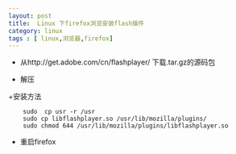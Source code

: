 ```yaml
---
layout: post
title:  Linux 下firefox浏览安装flash插件
category: linux
tags : [ linux,浏览器,firefox]
---
```


+ 从http://get.adobe.com/cn/flashplayer/ 下载.tar.gz的源码包

+ 解压

+安装方法

		sudo  cp usr -r /usr
		sudo cp libflashplayer.so /usr/lib/mozilla/plugins/
		sudo chmod 644 /usr/lib/mozilla/plugins/libflashplayer.so

+ 重启firefox
